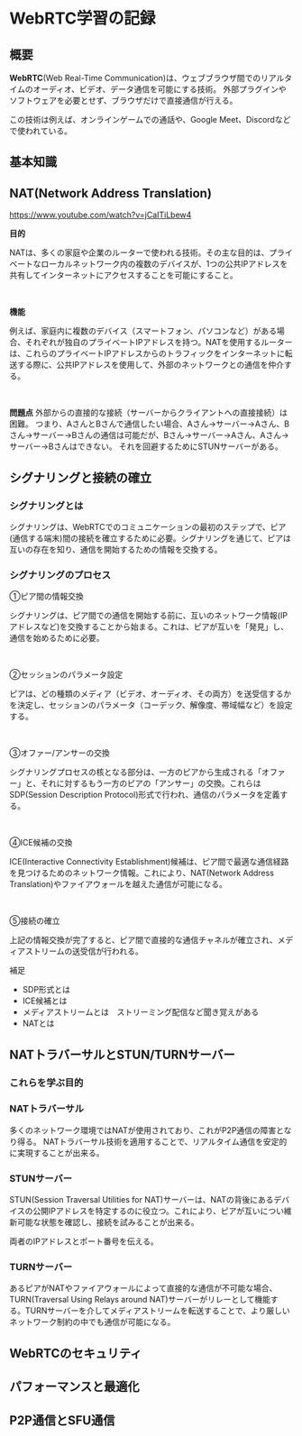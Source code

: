 # WebRTC学習の記録

## 概要
**WebRTC**(Web Real-Time Communication)は、ウェブブラウザ間でのリアルタイムのオーディオ、ビデオ、データ通信を可能にする技術。
外部プラグインやソフトウェアを必要とせず、ブラウザだけで直接通信が行える。

この技術は例えば、オンラインゲームでの通話や、Google Meet、Discordなどで使われている。


## 基本知識
## NAT(Network Address Translation)

https://www.youtube.com/watch?v=jCaITiLbew4

**目的**

NATは、多くの家庭や企業のルーターで使われる技術。その主な目的は、プライベートなローカルネットワーク内の複数のデバイスが、1つの公共IPアドレスを共有してインターネットにアクセスすることを可能にすること。

<br>

**機能**

例えば、家庭内に複数のデバイス（スマートフォン、パソコンなど）がある場合、それぞれが独自のプライベートIPアドレスを持つ。NATを使用するルーターは、これらのプライベートIPアドレスからのトラフィックをインターネットに転送する際に、公共IPアドレスを使用して、外部のネットワークとの通信を仲介する。

<br>

**問題点**
外部からの直接的な接続（サーバーからクライアントへの直接接続）は困難。
つまり、AさんとBさんで通信したい場合、Aさん→サーバー→Aさん、Bさん→サーバー→Bさんの通信は可能だが、Bさん→サーバー→Aさん、Aさん→サーバー→Bさんはできない。
それを回避するためにSTUNサーバーがある。

## シグナリングと接続の確立
### シグナリングとは
シグナリングは、WebRTCでのコミュニケーションの最初のステップで、ピア(通信する端末)間の接続を確立するために必要。シグナリングを通じて、ピアは互いの存在を知り、通信を開始するための情報を交換する。

### シグナリングのプロセス

①ピア間の情報交換

シグナリングは、ピア間での通信を開始する前に、互いのネットワーク情報(IPアドレスなど)を交換することから始まる。これは、ピアが互いを「発見」し、通信を始めるために必要。

<br>

②セッションのパラメータ設定

ピアは、どの種類のメディア（ビデオ、オーディオ、その両方）を送受信するかを決定し、セッションのパラメータ（コーデック、解像度、帯域幅など）を設定する。

<br>

③オファー/アンサーの交換

シグナリングプロセスの核となる部分は、一方のピアから生成される「オファー」と、それに対するもう一方のピアの「アンサー」の交換。これらはSDP(Session Description Protocol)形式で行われ、通信のパラメータを定義する。

<br>

④ICE候補の交換

ICE(Interactive Connectivity Establishment)候補は、ピア間で最適な通信経路を見つけるためのネットワーク情報。これにより、NAT(Network Address Translation)やファイアウォールを越えた通信が可能になる。

<br>

⑤接続の確立

上記の情報交換が完了すると、ピア間で直接的な通信チャネルが確立され、メディアストリームの送受信が行われる。

補足
- SDP形式とは
- ICE候補とは
- メディアストリームとは　ストリーミング配信など聞き覚えがある
- NATとは

## NATトラバーサルとSTUN/TURNサーバー
### これらを学ぶ目的
### NATトラバーサル
多くのネットワーク環境ではNATが使用されており、これがP2P通信の障害となり得る。
NATトラバーサル技術を適用することで、リアルタイム通信を安定的に実現することが出来る。

### STUNサーバー
STUN(Session Traversal Utilities for NAT)サーバーは、NATの背後にあるデバイスの公開IPアドレスを特定するのに役立つ。これにより、ピアが互いについ維新可能な状態を確認し、接続を試みることが出来る。

両者のIPアドレスとポート番号を伝える。

### TURNサーバー
あるピアがNATやファイアウォールによって直接的な通信が不可能な場合、TURN(Traversal Using Relays around NAT)サーバーがリレーとして機能する。TURNサーバーを介してメディアストリームを転送することで、より厳しいネットワーク制約の中でも通信が可能になる。

## WebRTCのセキュリティ
## パフォーマンスと最適化
## P2P通信とSFU通信
